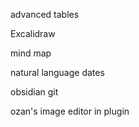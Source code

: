 advanced tables

Excalidraw

mind map

natural language dates

obsidian git

ozan's image editor in plugin